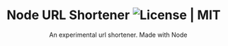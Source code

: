 # Node URL Shortener ![License | MIT](https://img.shields.io/badge/license-MIT-blue.svg)

<div align="center">An experimental url shortener. Made with Node</div>
